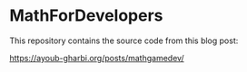 # MathForDevelopers

This repository contains the source code from this blog post: 

https://ayoub-gharbi.org/posts/mathgamedev/
